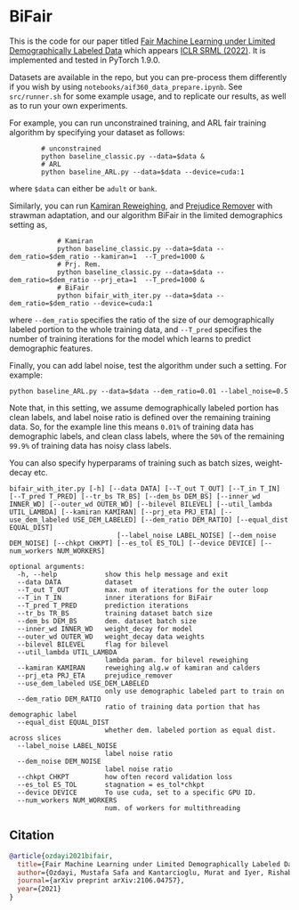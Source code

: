 # BiFair

This is the code for our paper titled [Fair Machine Learning under Limited Demographically Labeled Data](https://arxiv.org/abs/2106.04757) which appears [ICLR SRML (2022)](https://iclrsrml.github.io/). It is implemented and tested in PyTorch 1.9.0.

Datasets are available in the repo, but you can pre-process them differently if you wish by using ```notebooks/aif360_data_prepare.ipynb```.
See ```src/runner.sh``` for some example usage, and to replicate our results, as well as to run your own experiments.

For example, you can run unconstrained training, and ARL fair training algorithm by specifying your dataset as follows:
```
        # unconstrained
        python baseline_classic.py --data=$data &
        # ARL
        python baseline_ARL.py --data=$data --device=cuda:1
```
where ```$data``` can either be ```adult``` or ```bank```.

Similarly, you can run [Kamiran Reweighing](https://link.springer.com/article/10.1007/s10115-011-0463-8), and [Prejudice Remover](https://link.springer.com/chapter/10.1007/978-3-642-33486-3_3) with strawman adaptation, and our algorithm BiFair in the limited demographics setting as,
```
            # Kamiran
            python baseline_classic.py --data=$data --dem_ratio=$dem_ratio --kamiran=1  --T_pred=1000 &
            # Prj. Rem.
            python baseline_classic.py --data=$data --dem_ratio=$dem_ratio --prj_eta=1  --T_pred=1000 &
            # BiFair
            python bifair_with_iter.py --data=$data --dem_ratio=$dem_ratio --device=cuda:1
 ```
 where ```--dem_ratio``` specifies the ratio of the size of our demographically labeled portion to the whole training data, and ```--T_pred``` specifies the number of training iterations for the model which learns to predict demographic features.
 
 Finally, you can add label noise, test the algorithm under such a setting. For example:
 
 ```python baseline_ARL.py --data=$data --dem_ratio=0.01 --label_noise=0.5```
 
Note that, in this setting, we assume demographically labeled portion has clean labels, and label noise ratio is defined over the remaining training data. So, for the example line this means ``0.01%`` of training data has demographic labels, and clean class labels, where the ```50%``` of the remaining ```99.9%``` of training data has noisy class labels.

You can also specify hyperparams of training such as batch sizes, weight-decay etc.

```
bifair_with_iter.py [-h] [--data DATA] [--T_out T_OUT] [--T_in T_IN] [--T_pred T_PRED] [--tr_bs TR_BS] [--dem_bs DEM_BS] [--inner_wd INNER_WD] [--outer_wd OUTER_WD] [--bilevel BILEVEL] [--util_lambda UTIL_LAMBDA] [--kamiran KAMIRAN] [--prj_eta PRJ_ETA] [--use_dem_labeled USE_DEM_LABELED] [--dem_ratio DEM_RATIO] [--equal_dist EQUAL_DIST]
                           [--label_noise LABEL_NOISE] [--dem_noise DEM_NOISE] [--chkpt CHKPT] [--es_tol ES_TOL] [--device DEVICE] [--num_workers NUM_WORKERS]

optional arguments:
  -h, --help            show this help message and exit
  --data DATA           dataset
  --T_out T_OUT         max. num of iterations for the outer loop
  --T_in T_IN           inner iterations for BiFair
  --T_pred T_PRED       prediction iterations
  --tr_bs TR_BS         training dataset batch size
  --dem_bs DEM_BS       dem. dataset batch size
  --inner_wd INNER_WD   weight_decay for model
  --outer_wd OUTER_WD   weight_decay data weights
  --bilevel BILEVEL     flag for bilevel
  --util_lambda UTIL_LAMBDA
                        lambda param. for bilevel reweighing
  --kamiran KAMIRAN     reweighing alg.w of kamiran and calders
  --prj_eta PRJ_ETA     prejudice_remover
  --use_dem_labeled USE_DEM_LABELED
                        only use demographic labeled part to train on
  --dem_ratio DEM_RATIO
                        ratio of training data portion that has demographic label
  --equal_dist EQUAL_DIST
                        whether dem. labeled portion as equal dist. across slices
  --label_noise LABEL_NOISE
                        label noise ratio
  --dem_noise DEM_NOISE
                        label noise ratio
  --chkpt CHKPT         how often record validation loss
  --es_tol ES_TOL       stagnation = es_tol*chkpt
  --device DEVICE       To use cuda, set to a specific GPU ID.
  --num_workers NUM_WORKERS
                        num. of workers for multithreading
 ```

## Citation

```bibtex
@article{ozdayi2021bifair,
  title={Fair Machine Learning under Limited Demographically Labeled Data},
  author={Ozdayi, Mustafa Safa and Kantarcioglu, Murat and Iyer, Rishabh},
  journal={arXiv preprint arXiv:2106.04757},
  year={2021}
}

